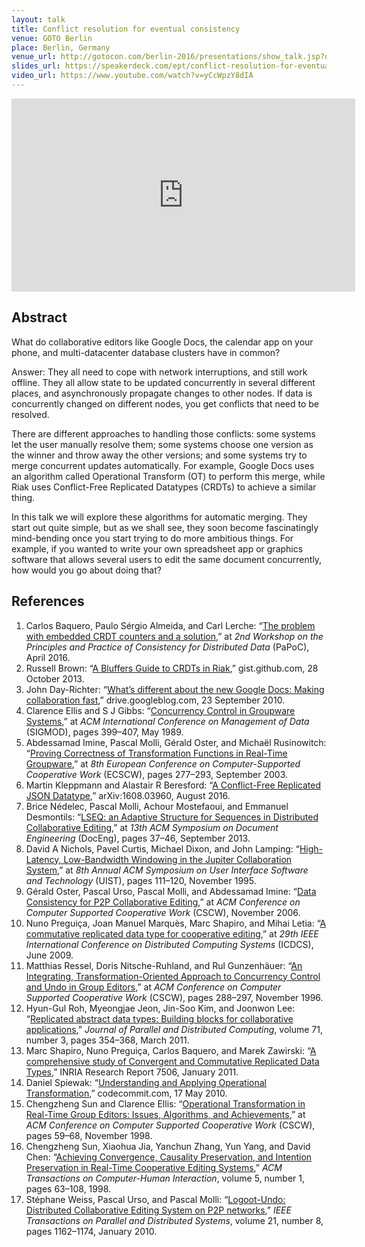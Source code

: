 ```yaml
---
layout: talk
title: Conflict resolution for eventual consistency
venue: GOTO Berlin
place: Berlin, Germany
venue_url: http://gotocon.com/berlin-2016/presentations/show_talk.jsp?oid=7910
slides_url: https://speakerdeck.com/ept/conflict-resolution-for-eventual-consistency
video_url: https://www.youtube.com/watch?v=yCcWpzY8dIA
---
```


<script async class="speakerdeck-embed" data-id="4919ab73fb794e7ba0ff36501c981d5a" data-ratio="1.33333333333333" src="//speakerdeck.com/assets/embed.js"></script>

<iframe width="550" height="309" src="https://www.youtube-nocookie.com/embed/yCcWpzY8dIA?rel=0" frameborder="0" allowfullscreen></iframe>

Abstract
--------

What do collaborative editors like Google Docs, the calendar app on your phone, and multi-datacenter
database clusters have in common?

Answer: They all need to cope with network interruptions, and still work offline. They all allow
state to be updated concurrently in several different places, and asynchronously propagate changes
to other nodes. If data is concurrently changed on different nodes, you get conflicts that need to
be resolved.

There are different approaches to handling those conflicts: some systems let the user manually
resolve them; some systems choose one version as the winner and throw away the other versions; and
some systems try to merge concurrent updates automatically. For example, Google Docs uses an
algorithm called Operational Transform (OT) to perform this merge, while Riak uses Conflict-Free
Replicated Datatypes (CRDTs) to achieve a similar thing.

In this talk we will explore these algorithms for automatic merging. They start out quite simple,
but as we shall see, they soon become fascinatingly mind-bending once you start trying to do more
ambitious things. For example, if you wanted to write your own spreadsheet app or graphics software
that allows several users to edit the same document concurrently, how would you go about doing that?


References
----------

1.  Carlos Baquero, Paulo Sérgio Almeida, and Carl Lerche: “[The problem with embedded CRDT counters
    and a solution][embedded],” at *2nd Workshop on the Principles and Practice of Consistency for
    Distributed Data* (PaPoC), April 2016.
2.  Russell Brown: “[A Bluffers Guide to CRDTs in Riak][riak],” gist.github.com, 28 October 2013.
3.  John Day-Richter: “[What’s different about the new Google Docs: Making collaboration
    fast][googledocs],” drive.googleblog.com, 23 September 2010.
4.  Clarence Ellis and S J Gibbs: “[Concurrency Control in Groupware Systems][ellis-gibbs],” at *ACM
    International Conference on Management of Data* (SIGMOD), pages 399–407, May 1989.
5.  Abdessamad Imine, Pascal Molli, Gérald Oster, and Michaël Rusinowitch: “[Proving Correctness of
    Transformation Functions in Real-Time Groupware][proving],” at *8th European Conference on
    Computer-Supported Cooperative Work* (ECSCW), pages 277–293, September 2003.
6.  Martin Kleppmann and Alastair R Beresford: “[A Conflict-Free Replicated JSON
    Datatype][json-crdt],” arXiv:1608.03960, August 2016.
7.  Brice Nédelec, Pascal Molli, Achour Mostefaoui, and Emmanuel Desmontils: “[LSEQ: an Adaptive
    Structure for Sequences in Distributed Collaborative Editing][lseq],” at *13th ACM Symposium on
    Document Engineering* (DocEng), pages 37–46, September 2013.
8.  David A Nichols, Pavel Curtis, Michael Dixon, and John Lamping: “[High-Latency, Low-Bandwidth
    Windowing in the Jupiter Collaboration System][jupiter],” at *8th Annual ACM Symposium on User
    Interface Software and Technology* (UIST), pages 111–120, November 1995.
9.  Gérald Oster, Pascal Urso, Pascal Molli, and Abdessamad Imine: “[Data Consistency for P2P
    Collaborative Editing][woot],” at *ACM Conference on Computer Supported Cooperative Work*
    (CSCW), November 2006.
10. Nuno Preguiça, Joan Manuel Marquès, Marc Shapiro, and Mihai Letia: “[A commutative replicated
    data type for cooperative editing][treedoc],” at *29th IEEE International Conference on
    Distributed Computing Systems* (ICDCS), June 2009.
11. Matthias Ressel, Doris Nitsche-Ruhland, and Rul Gunzenhäuer: “[An Integrating,
    Transformation-Oriented Approach to Concurrency Control and Undo in Group Editors][adopted],” at
    *ACM Conference on Computer Supported Cooperative Work* (CSCW), pages 288–297, November 1996.
12. Hyun-Gul Roh, Myeongjae Jeon, Jin-Soo Kim, and Joonwon Lee: “[Replicated abstract data types:
    Building blocks for collaborative applications][rga],” *Journal of Parallel and Distributed
    Computing*, volume 71, number 3, pages 354–368, March 2011.
13. Marc Shapiro, Nuno Preguiça, Carlos Baquero, and Marek Zawirski: “[A comprehensive study of
    Convergent and Commutative Replicated Data Types][crdt-survey],” INRIA Research Report 7506,
    January 2011.
14. Daniel Spiewak: “[Understanding and Applying Operational Transformation][spiewak],”
    codecommit.com, 17 May 2010.
15. Chengzheng Sun and Clarence Ellis: “[Operational Transformation in Real-Time Group Editors:
    Issues, Algorithms, and Achievements][sun-ellis],” at *ACM Conference on Computer Supported
    Cooperative Work* (CSCW), pages 59–68, November 1998.
16. Chengzheng Sun, Xiaohua Jia, Yanchun Zhang, Yun Yang, and David Chen: “[Achieving Convergence,
    Causality Preservation, and Intention Preservation in Real-Time Cooperative Editing
    Systems][goto],” *ACM Transactions on Computer-Human Interaction*, volume 5, number 1, pages
    63–108, 1998.
17. Stéphane Weiss, Pascal Urso, and Pascal Molli: “[Logoot-Undo: Distributed Collaborative Editing
    System on P2P networks][logoot],” *IEEE Transactions on Parallel and Distributed Systems*,
    volume 21, number 8, pages 1162–1174, January 2010.

[embedded]: http://haslab.uminho.pt/cbm/files/abstractcounterpapocfinal.pdf
[riak]: https://gist.github.com/russelldb/f92f44bdfb619e089a4d
[googledocs]: https://drive.googleblog.com/2010/09/whats-different-about-new-google-docs.html
[ellis-gibbs]: http://www-ihm.lri.fr/~mbl/ENS/CSCW/material/papers/Ellis-SIGMOD89.pdf
[proving]: http://www.ecscw.org/2003/015Imine_ecscw03.pdf
[json-crdt]: http://arxiv.org/abs/1608.03960
[lseq]: https://hal.archives-ouvertes.fr/file/index/docid/921633/filename/fp025-nedelec.pdf
[jupiter]: http://www.lively-kernel.org/repository/webwerkstatt/projects/Collaboration/paper/Jupiter.pdf
[woot]: https://hal.archives-ouvertes.fr/file/index/docid/108523/filename/OsterCSCW06.pdf
[treedoc]: https://hal.inria.fr/inria-00445975/document
[adopted]: https://pdfs.semanticscholar.org/6a31/3d12c90b01efae531e70f8d0cd1d1e8565ae.pdf
[rga]: http://csl.skku.edu/papers/jpdc11.pdf
[crdt-survey]: http://hal.inria.fr/inria-00555588/
[spiewak]: http://www.codecommit.com/blog/java/understanding-and-applying-operational-transformation
[sun-ellis]: http://citeseerx.ist.psu.edu/viewdoc/download?doi=10.1.1.53.933&rep=rep1&type=pdf
[goto]: http://salvin.jeancharles.free.fr/Documents/Projet%20-%20Boulot/NTU-Singapore/p63-sun.pdf
[logoot]: https://www.researchgate.net/profile/Pascal_Urso/publication/233882440_Logoot-Undo_Distributed_Collaborative_Editing_System/links/0fcfd50c84f5194937000000.pdf
